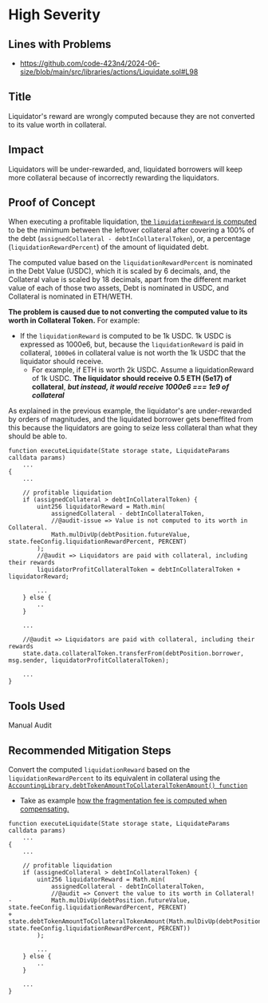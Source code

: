 # High Severity

## Lines with Problems
- https://github.com/code-423n4/2024-06-size/blob/main/src/libraries/actions/Liquidate.sol#L98

## Title
Liquidator's reward are wrongly computed because they are not converted to its value worth in collateral.

## Impact
Liquidators will be under-rewarded, and, liquidated borrowers will keep more collateral because of incorrectly rewarding the liquidators.

## Proof of Concept
When executing a profitable liquidation, [the `liquidationReward` is computed](https://github.com/code-423n4/2024-06-size/blob/main/src/libraries/actions/Liquidate.sol#L96-L99) to be the minimum between the leftover collateral after covering a 100% of the debt (`assignedCollateral - debtInCollateralToken`), or, a percentage (`liquidationRewardPercent`) of the amount of liquidated debt.

The computed value based on the `liquidationRewardPercent` is nominated in the Debt Value (USDC), which it is scaled by 6 decimals, and, the Collateral value is scaled by 18 decimals, apart from the different market value of each of those two assets, Debt is nominated in USDC, and Collateral is nominated in ETH/WETH.

**The problem is caused due to not converting the computed value to its worth in Collateral Token.** For example:
- If the `liquidationReward` is computed to be 1k USDC. 1k USDC is expressed as 1000e6, but, because the `liquidationReward` is paid in collateral, `1000e6` in collateral value is not worth the 1k USDC that the liquidator should receive.
  - For example, if ETH is worth 2k USDC. Assume a liquidationReward of 1k USDC. **The liquidator should receive 0.5 ETH (5e17) of collateral**, ***but instead, it would receive 1000e6 === 1e9 of collateral***

As explained in the previous example, the liquidator's are under-rewarded by orders of magnitudes, and the liquidated borrower gets beneffited from this because the liquidators are going to seize less collateral than what they should be able to.

```
function executeLiquidate(State storage state, LiquidateParams calldata params)
    ...
{
    ...

    // profitable liquidation
    if (assignedCollateral > debtInCollateralToken) {
        uint256 liquidatorReward = Math.min(
            assignedCollateral - debtInCollateralToken,
            //@audit-issue => Value is not computed to its worth in Collateral.
            Math.mulDivUp(debtPosition.futureValue, state.feeConfig.liquidationRewardPercent, PERCENT)
        );
        //@audit => Liquidators are paid with collateral, including their rewards
        liquidatorProfitCollateralToken = debtInCollateralToken + liquidatorReward;

        ...
    } else {
        ..
    }

    ...

    //@audit => Liquidators are paid with collateral, including their rewards
    state.data.collateralToken.transferFrom(debtPosition.borrower, msg.sender, liquidatorProfitCollateralToken);

    ...
}
```

## Tools Used
Manual Audit

## Recommended Mitigation Steps
Convert the computed `liquidationReward` based on the `liquidationRewardPercent` to its equivalent in collateral using the [`AccountingLibrary.debtTokenAmountToCollateralTokenAmount() function`](https://github.com/code-423n4/2024-06-size/blob/main/src/libraries/AccountingLibrary.sol#L26-L35)
- Take as example [how the fragmentation fee is computed when compensating.](https://github.com/code-423n4/2024-06-size/blob/main/src/libraries/actions/Compensate.sol#L148-L149)

```
function executeLiquidate(State storage state, LiquidateParams calldata params)
    ...
{
    ...

    // profitable liquidation
    if (assignedCollateral > debtInCollateralToken) {
        uint256 liquidatorReward = Math.min(
            assignedCollateral - debtInCollateralToken,
            //@audit => Convert the value to its worth in Collateral!
-           Math.mulDivUp(debtPosition.futureValue, state.feeConfig.liquidationRewardPercent, PERCENT)
+           state.debtTokenAmountToCollateralTokenAmount(Math.mulDivUp(debtPosition.futureValue, state.feeConfig.liquidationRewardPercent, PERCENT))
        );

        ...
    } else {
        ..
    }

    ...
}
```